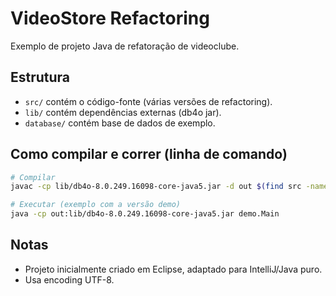 # VideoStore Refactoring

Exemplo de projeto Java de refatoração de videoclube.

## Estrutura
- `src/` contém o código-fonte (várias versões de refactoring).
- `lib/` contém dependências externas (db4o jar).
- `database/` contém base de dados de exemplo.

## Como compilar e correr (linha de comando)

```bash
# Compilar
javac -cp lib/db4o-8.0.249.16098-core-java5.jar -d out $(find src -name "*.java")

# Executar (exemplo com a versão demo)
java -cp out:lib/db4o-8.0.249.16098-core-java5.jar demo.Main
```

## Notas
- Projeto inicialmente criado em Eclipse, adaptado para IntelliJ/Java puro.
- Usa encoding UTF-8.
